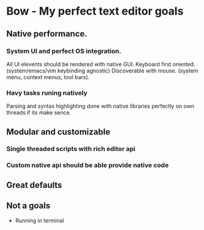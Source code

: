 # Bow - My perfect text editor goals 

## Native performance.

### System UI and perfect OS integration.
All UI elevents should be rendered with native GUI.
Keyboard first oriented. (system/emacs/vim keybinding agnostic)
Discoverable with mouse. (system menu, context menus, tool bars).

### Havy tasks runing natively
Parsing and syntax highlighting done with native libraries perfectly on own threads if its make sence.

## Modular and customizable

### Single threaded scripts with rich editor api

### Custom native api should be able provide native code

## Great defaults

## Not a goals
- Running in terminal
